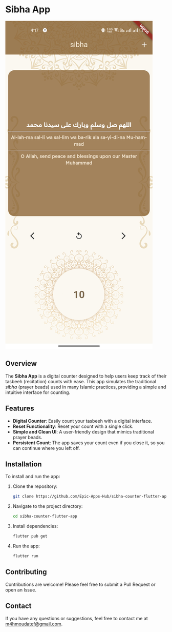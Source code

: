 

# Sibha App
![Sibha App Screenshot](assets/sibha.jpg)

## Overview

The **Sibha App** is a digital counter designed to help users keep track of their tasbeeh (recitation) counts with ease. This app simulates the traditional *sibha* (prayer beads) used in many Islamic practices, providing a simple and intuitive interface for counting.

## Features

- **Digital Counter**: Easily count your tasbeeh with a digital interface.
- **Reset Functionality**: Reset your count with a single click.
- **Simple and Clean UI**: A user-friendly design that mimics traditional prayer beads.
- **Persistent Count**: The app saves your count even if you close it, so you can continue where you left off.

## Installation

To install and run the app:

1. Clone the repository:
   ```bash
   git clone https://github.com/Epic-Apps-Hub/sibha-counter-flutter-app
   ```

2. Navigate to the project directory:
   ```bash
   cd sibha-counter-flutter-app
   ```

3. Install dependencies:
   ```bash
   flutter pub get
   ```

4. Run the app:
   ```bash
   flutter run
   ```



## Contributing

Contributions are welcome! Please feel free to submit a Pull Request or open an Issue.



## Contact

If you have any questions or suggestions, feel free to contact me at m4hmoudatef@gmail.com.
